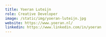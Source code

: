 ```yaml
---
title: Yoeran Luteijn
role: Creative Developer
image: /static/img/yoeran-luteijn.jpg
website: https://www.yoeran.nl/
linkedin: https://www.linkedin.com/in/yoeran
---
```

